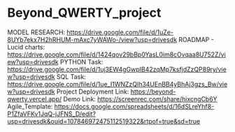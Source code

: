 # Beyond_QWERTY_project
MODEL RESEARCH:
https://drive.google.com/file/d/1uZe-8UYb7ekx7H2hRHUM-mAxc7yWAWo-/view?usp=drivesdk
 ROADMAP - Lucid charts:
https://drive.google.com/file/d/1424qov29bBp0YasL0im8cOvqaa8U752Z/view?usp=drivesdk
 PYTHON Task:
https://drive.google.com/file/d/1uj3EW4gGwpIB42zqMp7ksfjdZzQP89ry/view?usp=drivesdk
 SQL Task:
https://drive.google.com/file/d/1ue_I1WNZzQlh34UEnBB4yBhAj3gzs_Bw/view?usp=drivesdk
 Project Deployment Link:
 https://beyond-qwerty.vercel.app/
   Demo Link:
   https://screenrec.com/share/hixcngCb6Y
    Agile_Template:
    https://docs.google.com/spreadsheets/d/16dSLreYhf8-P1ZfaVFKv1JqQ-jJFNS_D/edit?usp=drivesdk&ouid=107846972475112519322&rtpof=true&sd=true
